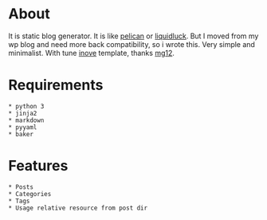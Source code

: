 # About

It is static blog generator. It is like [pelican](https://github.com/getpelican/pelican) or [liquidluck](https://github.com/lepture/liquidluck). But I moved from my wp blog and need more back compatibility, so i wrote this. Very simple and minimalist. With tune [inove](http://wordpress.org/extend/themes/inove) template, thanks [mg12](http://www.neoease.com/).

# Requirements

	* python 3
	* jinja2
	* markdown
	* pyyaml
	* baker

# Features

	* Posts
	* Categories
	* Tags
	* Usage relative resource from post dir

